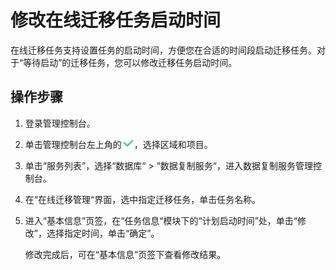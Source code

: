 # 修改在线迁移任务启动时间<a name="drs_05_0005"></a>

在线迁移任务支持设置任务的启动时间，方便您在合适的时间段启动迁移任务。对于“等待启动”的迁移任务，您可以修改迁移任务启动时间。

## 操作步骤<a name="section1639760882"></a>

1.  登录管理控制台。
2.  单击管理控制台左上角的![](figures/icon-true.png)，选择区域和项目。
3.  单击“服务列表”，选择“数据库“  \>  “数据复制服务“，进入数据复制服务管理控制台。
4.  在“在线迁移管理“界面，选中指定迁移任务，单击任务名称。
5.  进入“基本信息”页签，在“任务信息“模块下的“计划启动时间”处，单击“修改”，选择指定时间，单击“确定”。

    修改完成后，可在“基本信息”页签下查看修改结果。



